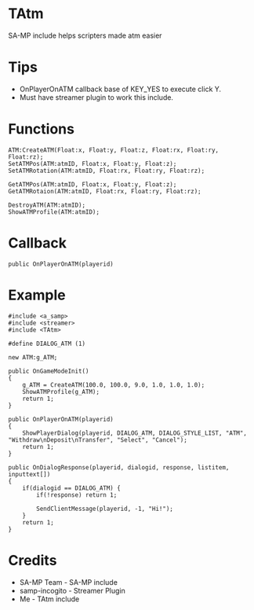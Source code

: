 # TAtm
SA-MP include helps scripters made atm easier

# Tips
- OnPlayerOnATM callback base of KEY_YES to execute click Y.
- Must have streamer plugin to work this include.

# Functions
```pawn
ATM:CreateATM(Float:x, Float:y, Float:z, Float:rx, Float:ry, Float:rz);
SetATMPos(ATM:atmID, Float:x, Float:y, Float:z);
SetATMRotation(ATM:atmID, Float:rx, Float:ry, Float:rz);

GetATMPos(ATM:atmID, Float:x, Float:y, Float:z);
GetATMRotaion(ATM:atmID, Float:rx, Float:ry, Float:rz);

DestroyATM(ATM:atmID);
ShowATMProfile(ATM:atmID);
```

# Callback
```pawn
public OnPlayerOnATM(playerid)
```

# Example
```pawn
#include <a_samp>
#include <streamer>
#include <TAtm>

#define DIALOG_ATM (1)

new ATM:g_ATM;

public OnGameModeInit()
{
    g_ATM = CreateATM(100.0, 100.0, 9.0, 1.0, 1.0, 1.0);
    ShowATMProfile(g_ATM);
    return 1;
}

public OnPlayerOnATM(playerid)
{
    ShowPlayerDialog(playerid, DIALOG_ATM, DIALOG_STYLE_LIST, "ATM", "Withdraw\nDeposit\nTransfer", "Select", "Cancel");     
    return 1;
}

public OnDialogResponse(playerid, dialogid, response, listitem, inputtext[])
{
    if(dialogid == DIALOG_ATM) {
        if(!response) return 1;
        
        SendClientMessage(playerid, -1, "Hi!");
    }
    return 1;
}
```
# Credits
- SA-MP Team - SA-MP include
- samp-incogito - Streamer Plugin
- Me - TAtm include

